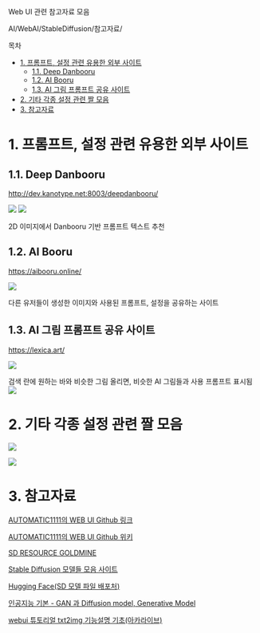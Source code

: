 Web UI 관련 참고자료 모음

AI/WebAI/StableDiffusion/참고자료/

목차
- [1. 프롬프트, 설정 관련 유용한 외부 사이트](#1-프롬프트-설정-관련-유용한-외부-사이트)
  - [1.1. Deep Danbooru](#11-deep-danbooru)
  - [1.2. AI Booru](#12-ai-booru)
  - [1.3. AI 그림 프롬프트 공유 사이트](#13-ai-그림-프롬프트-공유-사이트)
- [2. 기타 각종 설정 관련 짤 모음](#2-기타-각종-설정-관련-짤-모음)
- [3. 참고자료](#3-참고자료)



# 1. 프롬프트, 설정 관련 유용한 외부 사이트

## 1.1. Deep Danbooru
http://dev.kanotype.net:8003/deepdanbooru/

![](2022-10-23-22-29-12.png)
![](2022-10-23-22-29-52.png)

2D 이미지에서 Danbooru 기반 프롬프트 텍스트 추천

## 1.2. AI Booru
https://aibooru.online/

![](2022-10-26-06-10-49.png)

다른 유저들이 생성한 이미지와 사용된 프롬프트, 설정을 공유하는 사이트

## 1.3. AI 그림 프롬프트 공유 사이트
https://lexica.art/

![](2022-10-23-18-27-16.png)


검색 란에 원하는 바와 비슷한 그림 올리면, 비슷한 AI 그림들과 사용 프롬프트 표시됨
![](2022-10-23-18-26-30.png)


# 2. 기타 각종 설정 관련 짤 모음
![](2022-10-23-18-25-41.png)

![](2022-10-23-18-36-30.png)


# 3. 참고자료

[AUTOMATIC1111의 WEB UI Github 링크](https://github.com/AUTOMATIC1111/stable-diffusion-webui)

[AUTOMATIC1111의 WEB UI Github 위키](https://github.com/AUTOMATIC1111/stable-diffusion-webui/wiki)

[SD RESOURCE GOLDMINE](https://rentry.org/sdupdates)

[Stable Diffusion 모델들 모음 사이트](https://rentry.org/sdmodels)

[Hugging Face(SD 모델 파일 배포처)](https://huggingface.co/)

[인공지능 기본 - GAN 과 Diffusion model, Generative Model](https://arca.live/b/aiart/59916341)

[webui 튜토리얼 txt2img 기능설명 기초(아카라이브)](https://arca.live/b/aiart/60273123)